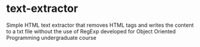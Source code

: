 # text-extractor
Simple HTML text extractor that removes HTML tags and writes the content to a txt file without the use of RegExp developed for
Object Oriented Programming undergraduate course
